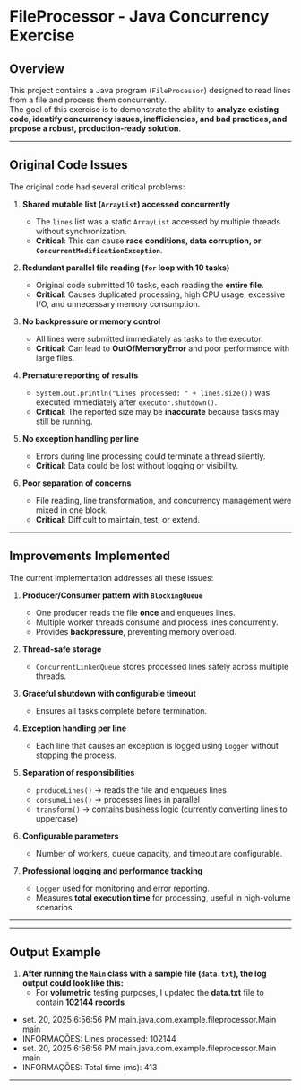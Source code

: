 # FileProcessor - Java Concurrency Exercise

## Overview

This project contains a Java program (`FileProcessor`) designed to read lines from a file and process them concurrently.  
The goal of this exercise is to demonstrate the ability to **analyze existing code, identify concurrency issues, inefficiencies, and bad practices, and propose a robust, production-ready solution**.

---

## Original Code Issues

The original code had several critical problems:

1. **Shared mutable list (`ArrayList`) accessed concurrently**
    - The `lines` list was a static `ArrayList` accessed by multiple threads without synchronization.
    - **Critical**: This can cause **race conditions, data corruption, or `ConcurrentModificationException`**.

2. **Redundant parallel file reading (`for` loop with 10 tasks)**
    - Original code submitted 10 tasks, each reading the **entire file**.
    - **Critical**: Causes duplicated processing, high CPU usage, excessive I/O, and unnecessary memory consumption.

3. **No backpressure or memory control**
    - All lines were submitted immediately as tasks to the executor.
    - **Critical**: Can lead to **OutOfMemoryError** and poor performance with large files.

4. **Premature reporting of results**
    - `System.out.println("Lines processed: " + lines.size())` was executed immediately after `executor.shutdown()`.
    - **Critical**: The reported size may be **inaccurate** because tasks may still be running.

5. **No exception handling per line**
    - Errors during line processing could terminate a thread silently.
    - **Critical**: Data could be lost without logging or visibility.

6. **Poor separation of concerns**
    - File reading, line transformation, and concurrency management were mixed in one block.
    - **Critical**: Difficult to maintain, test, or extend.

---

## Improvements Implemented

The current implementation addresses all these issues:

1. **Producer/Consumer pattern with `BlockingQueue`**
    - One producer reads the file **once** and enqueues lines.
    - Multiple worker threads consume and process lines concurrently.
    - Provides **backpressure**, preventing memory overload.

2. **Thread-safe storage**
    - `ConcurrentLinkedQueue` stores processed lines safely across multiple threads.

3. **Graceful shutdown with configurable timeout**
    - Ensures all tasks complete before termination.

4. **Exception handling per line**
    - Each line that causes an exception is logged using `Logger` without stopping the process.

5. **Separation of responsibilities**
    - `produceLines()` → reads the file and enqueues lines
    - `consumeLines()` → processes lines in parallel
    - `transform()` → contains business logic (currently converting lines to uppercase)

6. **Configurable parameters**
    - Number of workers, queue capacity, and timeout are configurable.

7. **Professional logging and performance tracking**
    - `Logger` used for monitoring and error reporting.
    - Measures **total execution time** for processing, useful in high-volume scenarios.

---


---

## Output Example

1. **After running the `Main` class with a sample file (`data.txt`), the log output could look like this:**
    - For **volumetric** testing purposes, I updated the **data.txt** file to contain **102144 records**

- set. 20, 2025 6:56:56 PM main.java.com.example.fileprocessor.Main main
- INFORMAÇÕES: Lines processed: 102144
- set. 20, 2025 6:56:56 PM main.java.com.example.fileprocessor.Main main
- INFORMAÇÕES: Total time (ms): 413

---
